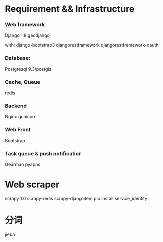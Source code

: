 # Requirement && Infrastructure 
 
### Web framework
Django 1.8
geodjango

with:
django-bootstrap3
djangorestframework
djangorestframework-oauth

### Database:
Postgresql 9.3/postgis

### Cache, Queue
redis

### Backend
Nginx 
gunicorn

### Web Front
Bootstrap

### Task queue & push notification
Gearman
pyapns

# Web scraper
scrapy 1.0
scrapy-redis
scrapy-djangoitem
pip install service_identity

# 分词
jieba
